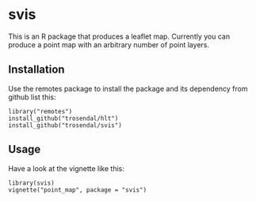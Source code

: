 # svis

This is an R package that produces a leaflet map. Currently you can
produce a point map with an arbitrary number of point layers.

## Installation

Use the remotes package to install the package and its dependency from github list this:

```{r}
library("remotes")
install_github("trosendal/hlt")
install_github("trosendal/svis")
```

## Usage

Have a look at the vignette like this:

```{r}
library(svis)
vignette("point_map", package = "svis")
```
